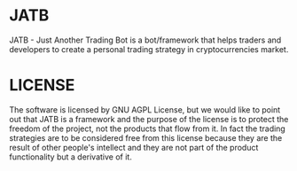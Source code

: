 # JATB

JATB - Just Another Trading Bot is a bot/framework that helps traders and developers to create a personal trading strategy in cryptocurrencies market.

# LICENSE
The software is licensed by GNU AGPL License, but we would like to point out that JATB is a framework and the purpose of the license is to protect the freedom of the project, not the products that flow from it. 
In fact the trading strategies are to be considered free from this license because they are the result of other people's intellect and they are not part of the product functionality but a derivative of it.

